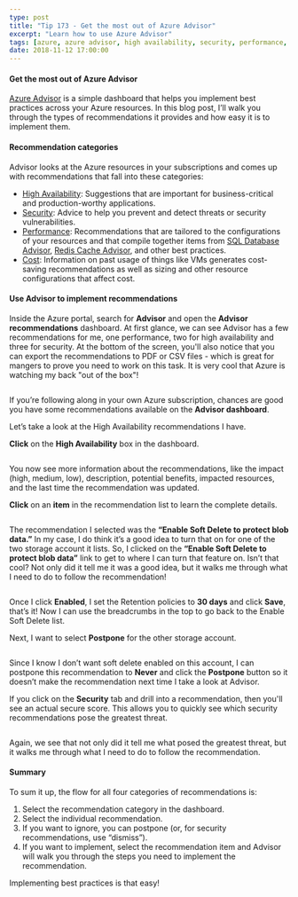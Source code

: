 ```yaml
---
type: post
title: "Tip 173 - Get the most out of Azure Advisor"
excerpt: "Learn how to use Azure Advisor"
tags: [azure, azure advisor, high availability, security, performance, cost]
date: 2018-11-12 17:00:00
---
```

 
#### Get the most out of Azure Advisor
 
[Azure Advisor](https://azure.microsoft.com/services/advisor?WT.mc_id=azure-azuredevtips-micrum) is a simple dashboard that helps you implement best practices across your Azure resources. In this blog post, I’ll walk you through the types of recommendations it provides and how easy it is to implement them.
 
#### Recommendation categories

Advisor looks at the Azure resources in your subscriptions and comes up with recommendations that fall into these categories:
* [High Availability](https://docs.microsoft.com/azure/advisor/advisor-high-availability-recommendations?WT.mc_id=docs-azuredevtips-micrum): Suggestions that are important for business-critical and production-worthy applications.
* [Security](https://docs.microsoft.com/azure/advisor/advisor-security-recommendations?WT.mc_id=docs-azuredevtips-micrum): Advice to help you prevent and detect threats or security vulnerabilities.
* [Performance](https://docs.microsoft.com/azure/advisor/advisor-performance-recommendations?WT.mc_id=docs-azuredevtips-micrum): Recommendations that are tailored to the configurations of your resources and that compile together items from [SQL Database Advisor](https://docs.microsoft.com/azure/sql-database/sql-database-advisor?WT.mc_id=docs-azuredevtips-micrum), [Redis Cache Advisor](https://docs.microsoft.com/azure/redis-cache/cache-configure#redis-cache-advisor?WT.mc_id=docs-azuredevtips-micrum), and other best practices.
* [Cost](https://docs.microsoft.com/azure/advisor/advisor-cost-recommendations?WT.mc_id=docs-azuredevtips-micrum): Information on past usage of things like VMs generates cost-saving recommendations as well as sizing and other resource configurations that affect cost.

#### Use Advisor to implement recommendations

Inside the Azure portal, search for **Advisor** and open the **Advisor recommendations** dashboard. At first glance, we can see Advisor has a few recommendations for me, one performance, two for high availability and three for security. At the bottom of the screen, you'll also notice that you can export the recommendations to PDF or CSV files - which is great for mangers to prove you need to work on this task. It is very cool that Azure is watching my back "out of the box"!

<img :src="$withBase('/files/advisor1.png')">

If you’re following along in your own Azure subscription, chances are good you have some recommendations available on the **Advisor dashboard**. 

Let’s take a look at the High Availability recommendations I have.

**Click** on the **High Availability** box in the dashboard.

<img :src="$withBase('/files/advisor2.png')">

You now see more information about the recommendations, like the impact (high, medium, low), description, potential benefits, impacted resources, and the last time the recommendation was updated.

**Click** on an **item** in the recommendation list to learn the complete details.

<img :src="$withBase('/files/advisor3.png')">

The recommendation I selected was the **“Enable Soft Delete to protect blob data.”** In my case, I do think it’s a good idea to turn that on for one of the two storage account it lists. So, I clicked on the **“Enable Soft Delete to protect blob data”** link to get to where I can turn that feature on. Isn’t that cool? Not only did it tell me it was a good idea, but it walks me through what I need to do to follow the recommendation!

<img :src="$withBase('/files/advisor4.png')">

Once I click **Enabled**, I set the Retention policies to **30 days** and click **Save**, that’s it! Now I can use the breadcrumbs in the top to go back to the Enable Soft Delete list. 

Next, I want to select **Postpone** for the other storage account.

<img :src="$withBase('/files/advisor5.png')">

Since I know I don’t want soft delete enabled on this account, I can postpone this recommendation to **Never** and click the **Postpone** button so it doesn’t make the recommendation next time I take a look at Advisor.

If you click on the **Security** tab and drill into a recommendation, then you'll see an actual secure score. This allows you to quickly see which security recommendations pose the greatest threat.

<img :src="$withBase('/files/advisor6.png')">

Again, we see that not only did it tell me what posed the greatest threat, but it walks me through what I need to do to follow the recommendation.

#### Summary

To sum it up, the flow for all four categories of recommendations is:
1. Select the recommendation category in the dashboard.
2. Select the individual recommendation.
3. If you want to ignore, you can postpone (or, for security recommendations, use “dismiss”).
4. If you want to implement, select the recommendation item and Advisor will walk you through the steps you need to implement the recommendation.

Implementing best practices is that easy!

